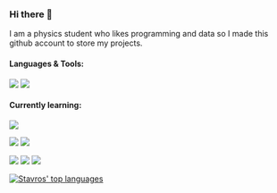 ### Hi there 👋
I am a physics student who likes programming and data so I made this github account to store my projects.

#### Languages & Tools:

<p align='left'>
  <img src="https://img.shields.io/badge/Python-FFD43B?style=for-the-badge&logo=python&logoColor=darkgreen" /> <!--Python-->
  <img src="https://img.shields.io/badge/Numpy-777BB4?style=for-the-badge&logo=numpy&logoColor=white" /> <!--numpy-->
</p>

#### Currently learning:

<p align='left'>
  <img src="https://img.shields.io/badge/scikit_learn-F7931E?style=for-the-badge&logo=scikit-learn&logoColor=white" /> <!--sklearn-->
</p>
  
<p align='left'>
  <img src="https://img.shields.io/badge/Jupyter-F37626.svg?&style=for-the-badge&logo=Jupyter&logoColor=white" /> <!--JN-->
  <img src="https://img.shields.io/badge/Markdown-000000?style=for-the-badge&logo=markdown&logoColor=white" /> <!--md-->
 
</p>

<p align='left'>
  <img src="https://img.shields.io/badge/JavaScript-323330?style=for-the-badge&logo=javascript&logoColor=F7DF1E" /> <!--JS-->
  <img src="https://img.shields.io/badge/HTML5-E34F26?style=for-the-badge&logo=html5&logoColor=white" /> <!--html-->
  <img src="https://img.shields.io/badge/CSS3-1572B6?style=for-the-badge&logo=css3&logoColor=white" /> <!--css-->
</p>


[![Stavros' top languages](https://github-readme-stats.vercel.app/api/top-langs/?username=Stav-Kr&theme=blue-green&layout=compact)](https://github.com/Stav-Kr/github-readme-stats)
<!--![Stav-Kr's GitHub stats](https://github-readme-stats.vercel.app/api?username=Stav-Kr&show_icons=true)
<!--
**Stav-Kr/Stav-Kr** is a ✨ _special_ ✨ repository because its `README.md` (this file) appears on your GitHub profile.

Here are some ideas to get you started:

- 🔭 I’m currently working on ...
- 🌱 I’m currently learning ...
- 👯 I’m looking to collaborate on ...
- 🤔 I’m looking for help with ...
- 💬 Ask me about ...
- 📫 How to reach me: ...
- 😄 Pronouns: ...
- ⚡ Fun fact: ...
-->
